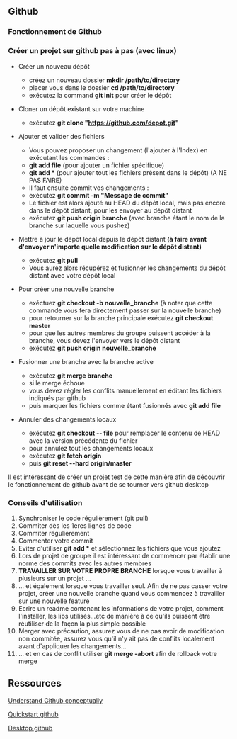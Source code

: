 ## Github

### Fonctionnement de Github


### Créer un projet sur github pas à pas (avec linux)
- Créer un nouveau dépôt
  - créez un nouveau dossier **mkdir /path/to/directory**
  - placer vous dans le dossier **cd /path/to/directory**
  - exécutez la command **git init** pour créer le dépôt


- Cloner un dépôt existant sur votre machine
  - exécutez **git clone "https://github.com/depot.git"**


- Ajouter et valider des fichiers
  - Vous pouvez proposer un changement (l'ajouter à l'Index) en exécutant les commandes :
   - **git add file** (pour ajouter un fichier spécifique)
   - **git add \*** (pour ajouter tout les fichiers présent dans le dépôt) (A NE PAS FAIRE)
  - Il faut ensuite commit vos changements :
   - exécutez **git commit -m "Message de commit"**
  - Le fichier est alors ajouté au HEAD du dépôt local, mais pas encore dans le dépôt distant, pour les envoyer au dépôt distant
   - exécutez **git push origin branche** (avec branche étant le nom de la branche sur laquelle vous pushez)
 
 
- Mettre à jour le dépôt local depuis le dépôt distant **(à faire avant d'envoyer n'importe quelle modification sur le dépôt distant)**
  - exécutez **git pull**
  - Vous aurez alors récupérez et fusionner les changements du dépôt distant avec votre dépôt local


- Pour créer une nouvelle branche
  - exéctuez **git checkout -b nouvelle_branche** (à noter que cette commande vous fera directement passer sur la nouvelle branche)
  - pour retourner sur la branche principale exécutez **git checkout master**
  - pour que les autres membres du groupe puissent accéder à la branche, vous devez l'envoyer vers le dépôt distant
   - exécutez **git push origin nouvelle_branche**


- Fusionner une branche avec la branche active
  - exécutez **git merge branche** 
  - si le merge échoue 
   - vous devez régler les conflits manuellement en éditant les fichiers indiqués par github
   - puis marquer les fichiers comme étant fusionnés avec **git add file**
   
   
- Annuler des changements locaux
  - exécutez **git checkout -- file** pour remplacer le contenu de HEAD avec la version précédente du fichier
  - pour annulez tout les changements locaux
   - exécutez **git fetch origin**
   - puis **git reset --hard origin/master**




Il est intéressant de créer un projet test de cette manière afin de découvrir le fonctionnement de github avant de se tourner vers github desktop

### Conseils d'utilisation

1.  Synchroniser le code régulièrement (git pull) 
1.  Commiter dès les 1eres lignes de code
1.  Commiter régulièrement
1.  Commenter votre commit
1.  Eviter d'utiliser **git add \*** et sélectionnez les fichiers que vous ajoutez
1.  Lors de projet de groupe il est intéressant de commencer par établir une norme des commits avec les autres membres
1.  **TRAVAILLER SUR VOTRE PROPRE BRANCHE** lorsque vous travailler à plusieurs sur un projet ...
1.  ... et également lorsque vous travailler seul. Afin de ne pas casser votre projet, créer une nouvelle branche quand vous commencez à travailler sur une nouvelle feature
1.  Ecrire un readme contenant les informations de votre projet, comment l'installer, les libs utilisés...etc de manière à ce qu'ils puissent être réutiliser de la façon la plus simple possible
1.  Merger avec précaution, assurez vous de ne pas avoir de modification non commitée, assurez vous qu'il n'y ait pas de conflits localement avant d'appliquer les changements...
1.  ... et en cas de conflit utiliser **git merge -abort** afin de rollback votre merge


## Ressources

[Understand Github conceptually](https://www.sbf5.com/~cduan/technical/git/)

[Quickstart github](https://help.github.com/en/github/getting-started-with-github/quickstart)

[Desktop github](https://desktop.github.com/)

